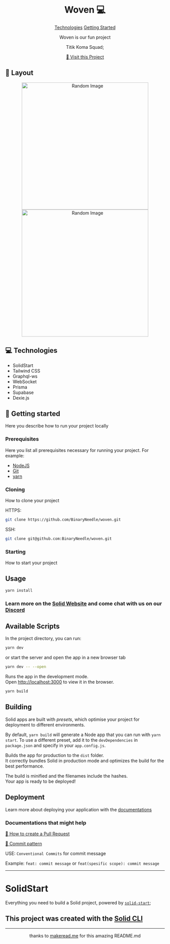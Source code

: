 <h1 align="center" style="font-weight: bold;">Woven 💻</h1>

<p align="center">
<a href="#technologies">Technologies</a>
<a href="#started">Getting Started</a>
</p>

<p align="center">Woven is our fun project</p>
<p align="center">Titik Koma Squad;</p>

<p align="center">
<a href="https://github.com/BinaryNeedle/woven">📱 Visit this Project</a>
</p>
 
<h2 id="layout">🎨 Layout</h2>

<p align="center">

<img src="https://source.unsplash.com/random" alt="Random Image" width="400px">
<img src="https://source.unsplash.com/random" alt="Random Image" width="400px">
</p>
 
<h2 id="technologies">💻 Technologies</h2>

- SolidStart
- Tailwind CSS
- Graphql-ws
- WebSocket
- Prisma
- Supabase
- Dexie.js

<h2 id="started">🚀 Getting started</h2>

Here you describe how to run your project locally

<h3>Prerequisites</h3>

Here you list all prerequisites necessary for running your project. For example:

- [NodeJS](https://nodejs.org/en)
- [Git](https://git-scm.com/)
- [yarn](https://classic.yarnpkg.com/lang/en/docs/install/)

<h3>Cloning</h3>

How to clone your project

HTTPS:

```bash
git clone https://github.com/BinaryNeedle/woven.git
```

SSH:

```bash
git clone git@github.com:BinaryNeedle/woven.git
```

<h3>Starting</h3>

How to start your project

## Usage

```bash
yarn install
```

### Learn more on the [Solid Website](https://solidjs.com) and come chat with us on our [Discord](https://discord.com/invite/solidjs)

## Available Scripts

In the project directory, you can run:

```bash
yarn dev
```

or start the server and open the app in a new browser tab

```bash
yarn dev -- --open
```

Runs the app in the development mode.<br>
Open [http://localhost:3000](http://localhost:3000) to view it in the browser.

```bash
yarn build
```

## Building

Solid apps are built with _presets_, which optimise your project for deployment to different environments.

By default, `yarn build` will generate a Node app that you can run with `yarn start`. To use a different preset, add it to the `devDependencies` in `package.json` and specify in your `app.config.js`.

Builds the app for production to the `dist` folder.<br>
It correctly bundles Solid in production mode and optimizes the build for the best performance.

The build is minified and the filenames include the hashes.<br>
Your app is ready to be deployed!

## Deployment

Learn more about deploying your application with the [documentations](https://vitejs.dev/guide/static-deploy.html)

<h3>Documentations that might help</h3>

[📝 How to create a Pull Request](https://www.atlassian.com/br/git/tutorials/making-a-pull-request)

[💾 Commit pattern](https://gist.github.com/joshbuchea/6f47e86d2510bce28f8e7f42ae84c716)

USE: `Conventional Commits` for commit message

Example: `feat: commit message` or `feat(spesific scope): commit message`

<hr/>

# SolidStart

Everything you need to build a Solid project, powered by [`solid-start`](https://start.solidjs.com);

## This project was created with the [Solid CLI](https://solid-cli.netlify.app)

<hr/>

<p align="center">thanks to <a href="https://www.makeread.me">makeread.me</a> for this amazing README.md</p>
